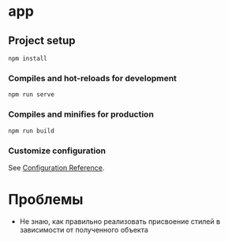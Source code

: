 # app

## Project setup
```
npm install
```

### Compiles and hot-reloads for development
```
npm run serve
```

### Compiles and minifies for production
```
npm run build
```

### Customize configuration
See [Configuration Reference](https://cli.vuejs.org/config/).

# Проблемы
 * Не знаю, как правильно реализовать присвоение стилей в зависимости от полученного объекта
